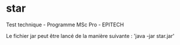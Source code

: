 # star

Test technique - Programme MSc Pro - EPITECH

Le fichier jar peut être lancé de la manière suivante :
'java -jar star.jar'